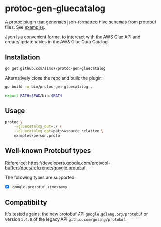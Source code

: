 # protoc-gen-gluecatalog

A protoc plugin that generates json-formatted Hive schemas from protobuf files. See [examples](./examples).

Json is a convenient format to intereact with the AWS Glue API and create/update tables in the AWS Glue Data Catalog.

## Installation

```bash
go get github.com/simo7/protoc-gen-gluecatalog
```

Alternatively clone the repo and build the plugin:

```bash
go build -o bin/protoc-gen-gluecatalog .

export PATH=$PWD/bin:$PATH
```

## Usage

```bash
protoc \
    --gluecatalog_out=./ \
    --gluecatalog_opt=paths=source_relative \
    examples/person.proto
```

## Well-known Protobuf types

Reference: https://developers.google.com/protocol-buffers/docs/reference/google.protobuf.

The following types are supported:

- [x] `google.protobuf.Timestamp`

## Compatibility

It's tested against the new protobuf API `google.golang.org/protobuf` or version `1.4.0` of the legacy API `github.com/golang/protobuf`.
